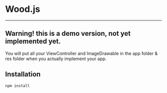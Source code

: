 # Wood.js
---
## Warning! this is a demo version, not yet implemented yet.
You will put all your ViewController and ImageDrawable in the app folder & res folder when you actually implement your app. 

## Installation
    
    npm install


